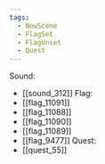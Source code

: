```yaml
---
tags:
  - NewScene
  - FlagSet
  - FlagUnset
  - Quest
---
```

Sound:
- [[sound_312]]
Flag:
- [[flag_11091]]
- [[flag_11088]]
- [[flag_11090]]
- [[flag_11089]]
- [[flag_9477]]
Quest:
- [[quest_55]]
